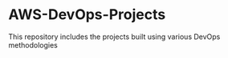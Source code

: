 # AWS-DevOps-Projects
This repository includes the projects built using various DevOps methodologies
